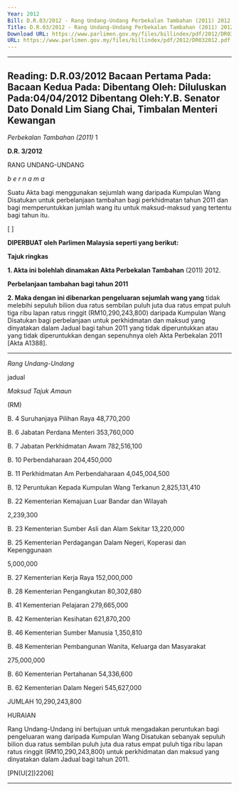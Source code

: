 ```yaml
---
Year: 2012
Bill: D.R.03/2012 - Rang Undang-Undang Perbekalan Tambahan (2011) 2012 (Lulus)
Title: D.R.03/2012 - Rang Undang-Undang Perbekalan Tambahan (2011) 2012 (Lulus)
Download URL: https://www.parlimen.gov.my/files/billindex/pdf/2012/DR032012.pdf
URL: https://www.parlimen.gov.my/files/billindex/pdf/2012/DR032012.pdf
---
```

---
Reading:
D.R.03/2012
Bacaan Pertama Pada:
Bacaan Kedua Pada:
Dibentang Oleh:
Diluluskan Pada:04/04/2012
Dibentang Oleh:Y.B. Senator Dato Donald Lim Siang Chai, Timbalan Menteri Kewangan
---

_Perbekalan Tambahan (2011)_ 1

**D.R. 3/2012**

RANG UNDANG-UNDANG

_b e r n a m a_

Suatu Akta bagi menggunakan sejumlah wang daripada Kumpulan
Wang Disatukan untuk perbelanjaan tambahan bagi perkhidmatan
tahun 2011 dan bagi memperuntukkan jumlah wang itu untuk
maksud-maksud yang tertentu bagi tahun itu.

[ ]

**DIPERBUAT oleh Parlimen Malaysia seperti yang berikut:**

**Tajuk ringkas**

**1. Akta ini bolehlah dinamakan Akta Perbekalan Tambahan**
(2011) 2012.

**Perbelanjaan tambahan bagi tahun 2011**

**2. Maka dengan ini dibenarkan pengeluaran sejumlah wang yang**
tidak melebihi sepuluh bilion dua ratus sembilan puluh juta dua
ratus empat puluh tiga ribu lapan ratus ringgit (RM10,290,243,800)
daripada Kumpulan Wang Disatukan bagi perbelanjaan untuk
perkhidmatan dan maksud yang dinyatakan dalam Jadual bagi
tahun 2011 yang tidak diperuntukkan atau yang tidak diperuntukkan
dengan sepenuhnya oleh Akta Perbekalan 2011 [Akta A1388].


-----

_Rang Undang-Undang_

jadual

_Maksud_ _Tajuk_ _Amaun_

(RM)

B. 4 Suruhanjaya Pilihan Raya 48,770,200

B. 6 Jabatan Perdana Menteri 353,760,000

B. 7 Jabatan Perkhidmatan Awam 782,516,100

B. 10 Perbendaharaan 204,450,000

B. 11 Perkhidmatan Am Perbendaharaan 4,045,004,500

B. 12 Peruntukan Kepada Kumpulan Wang Terkanun 2,825,131,410


B. 22 Kementerian Kemajuan Luar Bandar dan
Wilayah


2,239,300


B. 23 Kementerian Sumber Asli dan Alam Sekitar 13,220,000


B. 25 Kementerian Perdagangan Dalam Negeri,
Koperasi dan Kepenggunaan


5,000,000


B. 27 Kementerian Kerja Raya 152,000,000

B. 28 Kementerian Pengangkutan 80,302,680

B. 41 Kementerian Pelajaran 279,665,000

B. 42 Kementerian Kesihatan 621,870,200

B. 46 Kementerian Sumber Manusia 1,350,810


B. 48 Kementerian Pembangunan Wanita, Keluarga
dan Masyarakat


275,000,000


B. 60 Kementerian Pertahanan 54,336,600

B. 62 Kementerian Dalam Negeri 545,627,000

JUMLAH 10,290,243,800

HURAIAN

Rang Undang-Undang ini bertujuan untuk mengadakan peruntukan bagi
pengeluaran wang daripada Kumpulan Wang Disatukan sebanyak sepuluh
bilion dua ratus sembilan puluh juta dua ratus empat puluh tiga ribu lapan
ratus ringgit (RM10,290,243,800) untuk perkhidmatan dan maksud yang
dinyatakan dalam Jadual bagi tahun 2011.

[PN(U[2])2206]


-----

